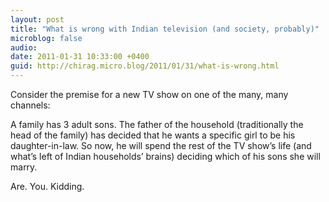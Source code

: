 ```yaml
---
layout: post
title: "What is wrong with Indian television (and society, probably)"
microblog: false
audio: 
date: 2011-01-31 10:33:00 +0400
guid: http://chirag.micro.blog/2011/01/31/what-is-wrong.html
---
```

<p>Consider the premise for a new TV show on one of the many, many channels:</p>
<p>A family has 3 adult sons. The father of the household (traditionally the head of the family) has decided that he wants a specific girl to be his daughter-in-law. So now, he will spend the rest of the TV show’s life (and what’s left of Indian households’ brains) deciding which of his sons she will marry.</p>
<p>Are. You. Kidding.</p>
